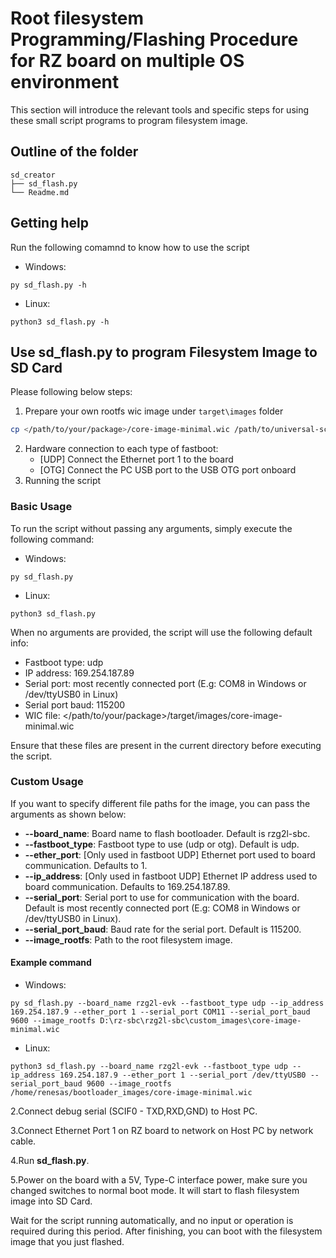 # Root filesystem Programming/Flashing Procedure for RZ board on multiple OS environment

This section will introduce the relevant tools and specific steps for using these small script programs to program filesystem image.

## Outline of the folder

```
sd_creator
├── sd_flash.py
└── Readme.md
```

## Getting help

Run the following comamnd to know how to use the script

- Windows:

```
py sd_flash.py -h
```

- Linux:

```
python3 sd_flash.py -h
```

## Use sd_flash.py to program Filesystem Image to SD Card

Please following below steps:

1. Prepare your own rootfs wic image under `target\images` folder
```bash
cp </path/to/your/package>/core-image-minimal.wic /path/to/universal-scripts/target/images/
```
2. Hardware connection to each type of fastboot:
   - [UDP] Connect the Ethernet port 1 to the board
   - [OTG] Connect the PC USB port to the USB OTG port onboard
3. Running the script

### Basic Usage

To run the script without passing any arguments, simply execute the following command:

- Windows:

```
py sd_flash.py
```

- Linux:

```
python3 sd_flash.py
```

When no arguments are provided, the script will use the following default info:

- Fastboot type: udp
- IP address: 169.254.187.89
- Serial port: most recently connected port (E.g: COM8 in Windows or /dev/ttyUSB0 in Linux)
- Serial port baud: 115200
- WIC file: </path/to/your/package>/target/images/core-image-minimal.wic

Ensure that these files are present in the current directory before executing the script.

### Custom Usage

If you want to specify different file paths for the image, you can pass the arguments as shown below:

- **--board_name**: Board name to flash bootloader. Default is rzg2l-sbc.
- **--fastboot_type**: Fastboot type to use (udp or otg). Default is udp.
- **--ether_port**: [Only used in fastboot UDP] Ethernet port used to board communication. Defaults to 1.
- **--ip_address**: [Only used in fastboot UDP] Ethernet IP address used to board communication. Defaults to 169.254.187.89.
- **--serial_port**: Serial port to use for communication with the board. Default is most recently connected port (E.g: COM8 in Windows or /dev/ttyUSB0 in Linux).
- **--serial_port_baud**: Baud rate for the serial port. Default is 115200.
- **--image_rootfs**: Path to the root filesystem image.

#### Example command

- Windows:

```
py sd_flash.py --board_name rzg2l-evk --fastboot_type udp --ip_address 169.254.187.9 --ether_port 1 --serial_port COM11 --serial_port_baud 9600 --image_rootfs D:\rz-sbc\rzg2l-sbc\custom_images\core-image-minimal.wic
```

- Linux:

```
python3 sd_flash.py --board_name rzg2l-evk --fastboot_type udp --ip_address 169.254.187.9 --ether_port 1 --serial_port /dev/ttyUSB0 --serial_port_baud 9600 --image_rootfs /home/renesas/bootloader_images/core-image-minimal.wic
```

2.Connect debug serial (SCIF0 - TXD,RXD,GND) to Host PC.

3.Connect Ethernet Port 1 on RZ board to network on Host PC by network cable.

4.Run **sd_flash.py**.

5.Power on the board with a 5V, Type-C interface power, make sure you changed switches to normal boot mode. It will start to flash filesystem image into SD Card.

Wait for the script running automatically, and no input or operation is required during this period. After finishing, you can boot with the filesystem image that you just flashed.
